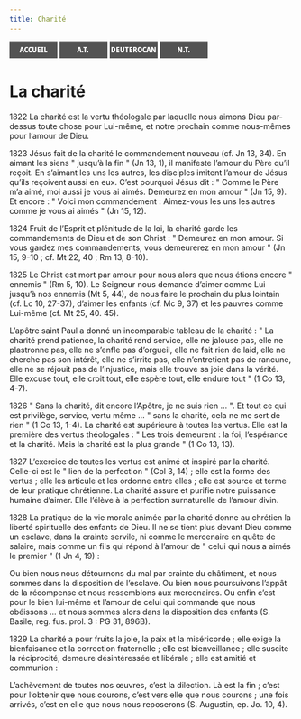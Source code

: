 ```yaml
---
title: Charité
---
```

[<img src="/images/accueil.png">](/)
[<img src="/images/ancientestament.png">](/pages/ancientestament.html)
[<img src="/images/deuterocanoniques.png">](/pages/deuterocanoniques.html)
[<img src="/images/nouveautestament.png">](/pages/nouveautestament.html)

# La charité <a name="charite"></a>

1822 La charité est la vertu théologale par laquelle nous aimons Dieu par-dessus toute chose pour Lui-même, et notre prochain comme nous-mêmes pour l’amour de Dieu.

1823 Jésus fait de la charité le commandement nouveau (cf. Jn 13, 34). En aimant les siens " jusqu’à la fin " (Jn 13, 1), il manifeste l’amour du Père qu’il reçoit. En s’aimant les uns les autres, les disciples imitent l’amour de Jésus qu’ils reçoivent aussi en eux. C’est pourquoi Jésus dit : " Comme le Père m’a aimé, moi aussi je vous ai aimés. Demeurez en mon amour " (Jn 15, 9). Et encore : " Voici mon commandement : Aimez-vous les uns les autres comme je vous ai aimés " (Jn 15, 12).

1824 Fruit de l’Esprit et plénitude de la loi, la charité garde les commandements de Dieu et de son Christ : " Demeurez en mon amour. Si vous gardez mes commandements, vous demeurerez en mon amour " (Jn 15, 9-10 ; cf. Mt 22, 40 ; Rm 13, 8-10).

1825 Le Christ est mort par amour pour nous alors que nous étions encore " ennemis " (Rm 5, 10). Le Seigneur nous demande d’aimer comme Lui jusqu’à nos ennemis (Mt 5, 44), de nous faire le prochain du plus lointain (cf. Lc 10, 27-37), d’aimer les enfants (cf. Mc 9, 37) et les pauvres comme Lui-même (cf. Mt 25, 40. 45).

L’apôtre saint Paul a donné un incomparable tableau de la charité : " La charité prend patience, la charité rend service, elle ne jalouse pas, elle ne plastronne pas, elle ne s’enfle pas d’orgueil, elle ne fait rien de laid, elle ne cherche pas son intérêt, elle ne s’irrite pas, elle n’entretient pas de rancune, elle ne se réjouit pas de l’injustice, mais elle trouve sa joie dans la vérité. Elle excuse tout, elle croit tout, elle espère tout, elle endure tout " (1 Co 13, 4-7).

1826 " Sans la charité, dit encore l’Apôtre, je ne suis rien ... ". Et tout ce qui est privilège, service, vertu même ... " sans la charité, cela ne me sert de rien " (1 Co 13, 1-4). La charité est supérieure à toutes les vertus. Elle est la première des vertus théologales : " Les trois demeurent : la foi, l’espérance et la charité. Mais la charité est la plus grande " (1 Co 13, 13).

1827 L’exercice de toutes les vertus est animé et inspiré par la charité. Celle-ci est le " lien de la perfection " (Col 3, 14) ; elle est la forme des vertus ; elle les articule et les ordonne entre elles ; elle est source et terme de leur pratique chrétienne. La charité assure et purifie notre puissance humaine d’aimer. Elle l’élève à la perfection surnaturelle de l’amour divin.

1828 La pratique de la vie morale animée par la charité donne au chrétien la liberté spirituelle des enfants de Dieu. Il ne se tient plus devant Dieu comme un esclave, dans la crainte servile, ni comme le mercenaire en quête de salaire, mais comme un fils qui répond à l’amour de " celui qui nous a aimés le premier " (1 Jn 4, 19) :

Ou bien nous nous détournons du mal par crainte du châtiment, et nous sommes dans la disposition de l’esclave. Ou bien nous poursuivons l’appât de la récompense et nous ressemblons aux mercenaires. Ou enfin c’est pour le bien lui-même et l’amour de celui qui commande que nous obéissons ... et nous sommes alors dans la disposition des enfants (S. Basile, reg. fus. prol. 3 : PG 31, 896B).

1829 La charité a pour fruits la joie, la paix et la miséricorde ; elle exige la bienfaisance et la correction fraternelle ; elle est bienveillance ; elle suscite la réciprocité, demeure désintéressée et libérale ; elle est amitié et communion :

L’achèvement de toutes nos œuvres, c’est la dilection. Là est la fin ; c’est pour l’obtenir que nous courons, c’est vers elle que nous courons ; une fois arrivés, c’est en elle que nous nous reposerons (S. Augustin, ep. Jo. 10, 4).



